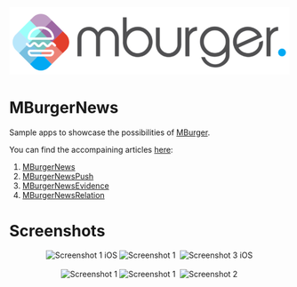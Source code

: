 <p align="center" >
<img src="https://raw.githubusercontent.com/Mumble-SRL/MBurger-iOS/master/Images/logo.png" alt="MBurger Logo" title="MBurger Logo">
</p>

# MBurgerNews

Sample apps to showcase the possibilities of [MBurger](https://web.mburger.cloud/).


You can find the accompaining articles [here](https://web.mburger.cloud/blog/sample):  

1. [MBurgerNews](https://web.mburger.cloud/article/mburger-samples-news)
2. [MBurgerNewsPush](https://web.mburger.cloud/article/mburger-samples-push-notifications)
3. [MBurgerNewsEvidence](https://web.mburger.cloud/article/sample-featured-content)
4. [MBurgerNewsRelation](https://web.mburger.cloud/article/sample-relations)



# Screenshots
<p align="center">
<img src="https://raw.githubusercontent.com/Mumble-SRL/MBurger-Samples/master/iOS/3.%20MBurgerNewsEvidence/Images/Screenshot1.png" alt="Screenshot 1 iOS" title="Screenshot 1" width="250">
<img src="https://raw.githubusercontent.com/Mumble-SRL/MBurger-Samples/master/iOS/2.%20MBurgerNewsPush/Images/Screenshot1.png" alt="Screenshot 1" title="Screenshot 2 iOS" width="250">
<span style="display:inline-block; width: 50;"></span>
<img src="https://raw.githubusercontent.com/Mumble-SRL/MBurger-Samples/master/iOS/4.%20MBurgerNewsRelation/Images/Screenshot2.png" alt="Screenshot 3 iOS" title="Screenshot 2" width="250">
<br><br>
  <img src="https://raw.githubusercontent.com/Mumble-SRL/MBurger-Samples/master/Android/3_MBurgerNewsEvidence/Images/Screenshot_1.png" alt="Screenshot 1" title="Screenshot 1 Android" width="250">
 <img src="https://raw.githubusercontent.com/Mumble-SRL/MBurger-Samples/master/Android/2_MBurgerNewsPush/Images/SShot1.png" alt="Screenshot 1" title="Screenshot 1 Android" width="250">
<span style="display:inline-block; width: 50;"></span>
<img src="https://raw.githubusercontent.com/Mumble-SRL/MBurger-Samples/master/Android/4_MBurgerNewsRelation/Images/Screenshot_2.png" alt="Screenshot 2" title="Screenshot 3 Android" width="250">
</p>
